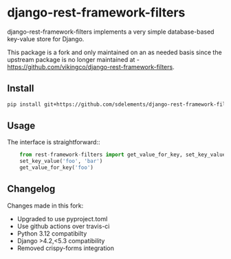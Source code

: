 # django-rest-framework-filters

django-rest-framework-filters implements a very simple database-based key-value store for Django.

This package is a fork and only maintained on an as needed basis since the upstream package is no longer maintained at - https://github.com/vikingco/django-rest-framework-filters.

## Install

```bash
pip install git+https://github.com/sdelements/django-rest-framework-filters@master
```

## Usage

The interface is straightforward::

```python
    from rest-framework-filters import get_value_for_key, set_key_value
    set_key_value('foo', 'bar')
    get_value_for_key('foo')
```

## Changelog

Changes made in this fork:

- Upgraded to use pyproject.toml
- Use github actions over travis-ci
- Python 3.12 compatibilty
- Django >4.2,<5.3 compatibility
- Removed crispy-forms integration
